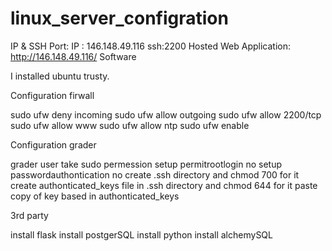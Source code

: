 # linux_server_configration
IP & SSH Port:
IP : 146.148.49.116
ssh:2200
Hosted Web Application:
http://146.148.49.116/
Software

I installed ubuntu trusty.

Configuration firwall

sudo ufw deny incoming sudo ufw allow outgoing sudo ufw allow 2200/tcp sudo ufw allow www sudo ufw allow ntp sudo ufw enable

Configuration grader

grader user take sudo permession setup permitrootlogin no setup passwordauthontication no create .ssh directory and chmod 700 for it create authonticated_keys file in .ssh directory and chmod 644 for it paste copy of key based in authonticated_keys

3rd party

install flask install postgerSQL install python install alchemySQL
